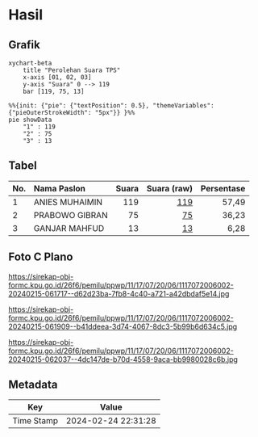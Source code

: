 # Hasil

## Grafik

```mermaid
xychart-beta
    title "Perolehan Suara TPS"
    x-axis [01, 02, 03]
    y-axis "Suara" 0 --> 119
    bar [119, 75, 13]
```

```mermaid
%%{init: {"pie": {"textPosition": 0.5}, "themeVariables": {"pieOuterStrokeWidth": "5px"}} }%%
pie showData
    "1" : 119
    "2" : 75
    "3" : 13
```

## Tabel

| No. | Nama Paslon    | Suara | Suara (raw) | Persentase |
|:--- |:-------------- | -----:| -----------:| ----------:|
| 1   | ANIES MUHAIMIN | 119   | [119][p-1]  | 57,49      |
| 2   | PRABOWO GIBRAN | 75    | [75][p-2]   | 36,23      |
| 3   | GANJAR MAHFUD  | 13    | [13][p-3]   | 6,28       |


[p-1]: https://github.com/gigit-pemilu/pemilu-2024-11-aceh/blob/main/pilpres/hitung-suara/sub/11-aceh/sub/17-bener-meriah/sub/07-timang-gajah/sub/2006-lampahan/sub/002-tps/sub/paslon-1.txt
[p-2]: https://github.com/gigit-pemilu/pemilu-2024-11-aceh/blob/main/pilpres/hitung-suara/sub/11-aceh/sub/17-bener-meriah/sub/07-timang-gajah/sub/2006-lampahan/sub/002-tps/sub/paslon-2.txt
[p-3]: https://github.com/gigit-pemilu/pemilu-2024-11-aceh/blob/main/pilpres/hitung-suara/sub/11-aceh/sub/17-bener-meriah/sub/07-timang-gajah/sub/2006-lampahan/sub/002-tps/sub/paslon-3.txt

## Foto C Plano

https://sirekap-obj-formc.kpu.go.id/26f6/pemilu/ppwp/11/17/07/20/06/1117072006002-20240215-061717--d62d23ba-7fb8-4c40-a721-a42dbdaf5e14.jpg

https://sirekap-obj-formc.kpu.go.id/26f6/pemilu/ppwp/11/17/07/20/06/1117072006002-20240215-061909--b41ddeea-3d74-4067-8dc3-5b99b6d634c5.jpg

https://sirekap-obj-formc.kpu.go.id/26f6/pemilu/ppwp/11/17/07/20/06/1117072006002-20240215-062037--4dc147de-b70d-4558-9aca-bb9980028c6b.jpg


## Metadata

| Key        | Value               |
| ---------- | ------------------- |
| Time Stamp | 2024-02-24 22:31:28 |



